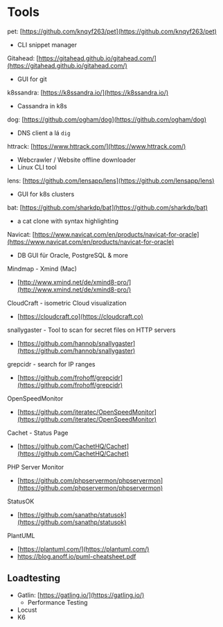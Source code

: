 # Tools


pet: [https://github.com/knqyf263/pet](https://github.com/knqyf263/pet)
* CLI snippet manager

Gitahead: [https://gitahead.github.io/gitahead.com/](https://gitahead.github.io/gitahead.com/)
* GUI for git

k8ssandra: [https://k8ssandra.io/](https://k8ssandra.io/)
* Cassandra in k8s

dog: [https://github.com/ogham/dog](https://github.com/ogham/dog)
* DNS client a lá `dig`

httrack: [https://www.httrack.com/](https://www.httrack.com/)
* Webcrawler / Website offline downloader
* Linux CLI tool

lens: [https://github.com/lensapp/lens](https://github.com/lensapp/lens)
* GUI for k8s clusters


bat: [https://github.com/sharkdp/bat](https://github.com/sharkdp/bat)
* a cat clone with syntax highlighting

Navicat: [https://www.navicat.com/en/products/navicat-for-oracle](https://www.navicat.com/en/products/navicat-for-oracle)
* DB GUI für Oracle, PostgreSQL & more

Mindmap - Xmind (Mac)
* [http://www.xmind.net/de/xmind8-pro/](http://www.xmind.net/de/xmind8-pro/)

CloudCraft - isometric Cloud visualization
* [https://cloudcraft.co](https://cloudcraft.co)

snallygaster - Tool to scan for secret files on HTTP servers
* [https://github.com/hannob/snallygaster](https://github.com/hannob/snallygaster)

grepcidr - search for IP ranges
* [https://github.com/frohoff/grepcidr](https://github.com/frohoff/grepcidr)

OpenSpeedMonitor
* [https://github.com/iteratec/OpenSpeedMonitor](https://github.com/iteratec/OpenSpeedMonitor)

Cachet - Status Page
* [https://github.com/CachetHQ/Cachet](https://github.com/CachetHQ/Cachet)

PHP Server Monitor
* [https://github.com/phpservermon/phpservermon](https://github.com/phpservermon/phpservermon)

StatusOK
* [https://github.com/sanathp/statusok](https://github.com/sanathp/statusok)

PlantUML
* [https://plantuml.com/](https://plantuml.com/)
* https://blog.anoff.io/puml-cheatsheet.pdf

## Loadtesting
* Gatlin: [https://gatling.io/](https://gatling.io/)
  * Performance Testing
* Locust
* K6
